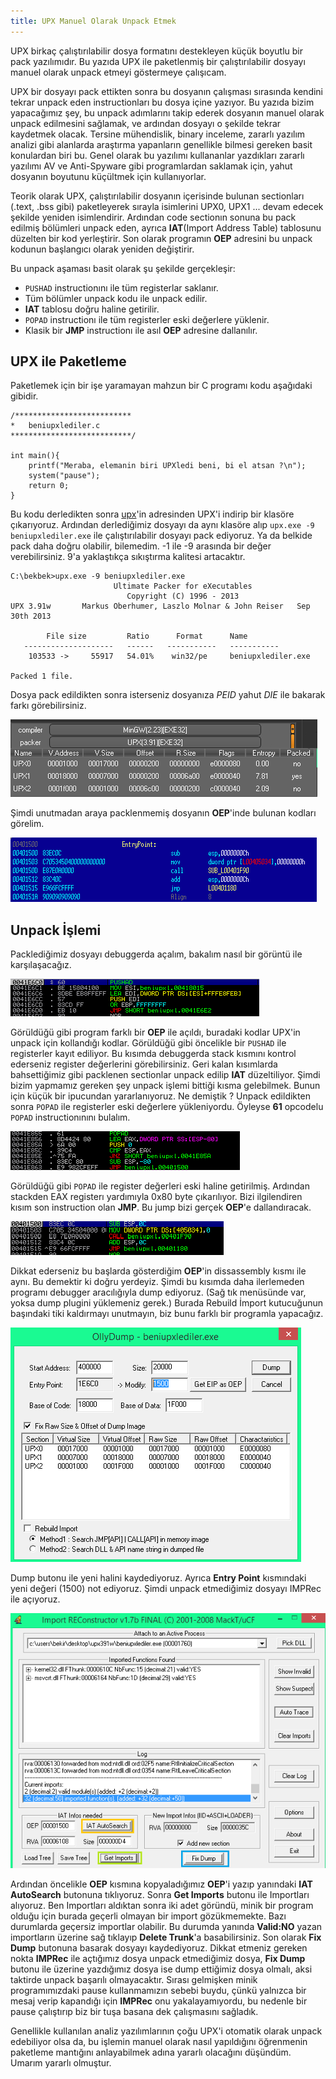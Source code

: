 ```yaml
---
title: UPX Manuel Olarak Unpack Etmek
---
```


UPX birkaç çalıştırılabilir dosya formatını destekleyen küçük boyutlu bir pack yazılımıdır. Bu yazıda UPX ile paketlenmiş bir çalıştırılabilir dosyayı manuel olarak unpack etmeyi göstermeye çalışıcam.

UPX bir dosyayı pack ettikten sonra bu dosyanın çalışması sırasında kendini tekrar unpack eden instructionları bu dosya içine yazıyor. Bu yazıda bizim yapacağımız şey, bu unpack adımlarını takip ederek dosyanın manuel olarak unpack edilmesini sağlamak, ve ardından dosyayı o şekilde tekrar kaydetmek olacak. Tersine mühendislik, binary inceleme, zararlı yazılım analizi gibi alanlarda araştırma yapanların genellikle bilmesi gereken basit konulardan biri bu. Genel olarak bu yazılımı kullananlar yazdıkları zararlı yazılımı AV ve Anti-Spyware gibi programlardan saklamak için, yahut dosyanın boyutunu küçültmek için kullanıyorlar.

Teorik olarak UPX, çalıştırılabilir dosyanın içerisinde bulunan sectionları (.text, .bss gibi) paketleyerek sırayla isimlerini UPX0, UPX1 ... devam edecek şekilde yeniden isimlendirir. Ardından code sectionın sonuna bu pack edilmiş bölümleri unpack eden, ayrıca **IAT**(Import Address Table) tablosunu düzelten bir kod yerleştirir. Son olarak programın **OEP** adresini bu unpack kodunun başlangıcı olarak yeniden değiştirir.

Bu unpack aşaması basit olarak şu şekilde gerçekleşir:

* `PUSHAD` instructionını ile tüm registerlar saklanır.
* Tüm bölümler unpack kodu ile unpack edilir.
* **IAT** tablosu doğru haline getirilir.
* `POPAD` instructionı ile tüm registerler eski değerlere yüklenir.
* Klasik bir **JMP** instructionı ile asıl **OEP** adresine dallanılır.

## UPX ile Paketleme
Paketlemek için bir işe yaramayan mahzun bir C programı kodu aşağıdaki gibidir.

    /**************************
    *   beniupxlediler.c
    ***************************/

    int main(){
        printf("Meraba, elemanin biri UPXledi beni, bi el atsan ?\n");
        system("pause");
        return 0;
    }

Bu kodu derledikten sonra [upx](http://upx.sourceforge.net/)'in adresinden UPX'i indirip bir klasöre çıkarıyoruz. Ardından derlediğimiz dosyayı da aynı klasöre alıp `upx.exe -9 beniupxlediler.exe` ile çalıştırılabilir dosyayı pack ediyoruz. Ya da belkide pack daha doğru olabilir, bilemedim. -1 ile -9 arasında bir değer verebilirsiniz. 9'a yaklaştıkça sıkıştırma kalitesi artacaktır.

    C:\bekbek>upx.exe -9 beniupxlediler.exe
                           Ultimate Packer for eXecutables
                              Copyright (C) 1996 - 2013
    UPX 3.91w       Markus Oberhumer, Laszlo Molnar & John Reiser   Sep 30th 2013

            File size         Ratio      Format      Name
       --------------------   ------   -----------   -----------
        103533 ->     55917   54.01%    win32/pe     beniupxlediler.exe

    Packed 1 file.

Dosya pack edildikten sonra isterseniz dosyanıza *PEID* yahut *DIE* ile bakarak farkı görebilirsiniz. 

![](/files/dieupxbak.png)

Şimdi unutmadan araya packlenmemiş dosyanın **OEP**'inde bulunan kodları görelim. 

![](/files/oepdisas.png)

## Unpack İşlemi
Packlediğimiz dosyayı debuggerda açalım, bakalım nasıl bir görüntü ile karşılaşacağız.

![](/files/debugupxoep.png)

Görüldüğü gibi program farklı bir **OEP** ile açıldı, buradaki kodlar UPX'in unpack için kollandığı kodlar. Görüldüğü gibi öncelikle bir `PUSHAD` ile registerler kayıt ediliyor. Bu kısımda debuggerda stack kısmını kontrol ederseniz register değerlerini görebilirsiniz. Geri kalan kısımlarda bahsettiğimiz gibi packlenen sectionlar unpack edilip **IAT** düzeltiliyor. Şimdi bizim yapmamız gereken şey unpack işlemi bittiği kısma gelebilmek. Bunun için küçük bir ipucundan yararlanıyoruz. Ne demiştik ? Unpack edildikten sonra `POPAD` ile registerler eski değerlere yükleniyordu. Öyleyse **61** opcodelu `POPAD` instructionınını bulalım.

![](/files/popaddebugger-1.png)

Görüldüğü gibi `POPAD` ile register değerleri eski haline getirilmiş. Ardından stackden EAX registerı yardımıyla 0x80 byte çıkarılıyor. Bizi ilgilendiren kısım son instruction olan **JMP**. Bu jump bizi gerçek **OEP**'e dallandıracak.

![](/files/jmpgeldiktensonra.png)

Dikkat ederseniz bu başlarda gösterdiğim **OEP**'in dissassembly kısmı ile aynı. Bu demektir ki doğru yerdeyiz. Şimdi bu kısımda daha ilerlemeden programı debugger aracılığıyla dump ediyoruz. (Sağ tık menüsünde var, yoksa dump plugini yüklemeniz gerek.) Burada Rebuild İmport kutucuğunun başındaki tiki kaldırmayı unutmayın, biz bunu farklı bir programla yapacağız.

![](/files/debugdumpet.png)

Dump butonu ile yeni halini kaydediyoruz. Ayrıca **Entry Point** kısmındaki yeni değeri (1500) not ediyoruz. Şimdi unpack etmediğimiz dosyayı IMPRec ile açıyoruz. 

![](/files/imprec.png)

Ardından öncelikle **OEP** kısmına kopyaladığımız **OEP**'i yazıp yanındaki **IAT AutoSearch** butonuna tıklıyoruz. Sonra **Get Imports** butonu ile Importları alıyoruz. Ben Importları aldıktan sonra iki adet göründü, minik bir program olduğu için burada geçerli olmayan bir import gözükmemekte. Bazı durumlarda geçersiz importlar olabilir. Bu durumda yanında **Valid:NO** yazan importların üzerine sağ tıklayıp **Delete Trunk**'a basabilirsiniz. Son olarak **Fix Dump** butonuna basarak dosyayı kaydediyoruz. Dikkat etmeniz gereken nokta **IMPRec** ile açtığımız dosya unpack etmediğimiz dosya, **Fix Dump** butonu ile üzerine yazdığımız dosya ise dump ettiğimiz dosya olmalı, aksi taktirde unpack başarılı olmayacaktır. Sırası gelmişken minik programımızdaki pause kullanmamızın sebebi buydu, çünkü yalnızca bir mesaj verip kapandığı için **IMPRec** onu yakalayamıyordu, bu nedenle bir pause çalıştırıp biz bir tuşa basana dek çalışmasını sağladık.

Genellikle kullanılan analiz yazılımlarının çoğu UPX'i otomatik olarak unpack edebiliyor olsa da, bu işlemin manuel olarak nasıl yapıldığını öğrenmenin paketleme mantığını anlayabilmek adına yararlı olacağını düşündüm. Umarım yararlı olmuştur.
